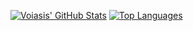 [![Voiasis' GitHub Stats](https://github-readme-stats.vercel.app/api?username=Voiasis&count_private=true&theme=tokyonight)](https://github.com/anuraghazra/github-readme-stats)
[![Top Languages](https://github-readme-stats.vercel.app/api/top-langs/?username=Voiasis&count_private=true&layout=compact&theme=tokyonight)](https://github.com/anuraghazra/github-readme-stats)
